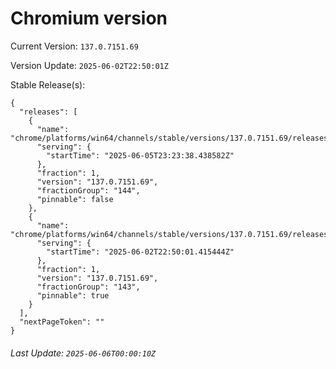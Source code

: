 # Chromium version

Current Version: `137.0.7151.69`

Version Update: `2025-06-02T22:50:01Z`

Stable Release(s):
```
{
  "releases": [
    {
      "name": "chrome/platforms/win64/channels/stable/versions/137.0.7151.69/releases/1749165818",
      "serving": {
        "startTime": "2025-06-05T23:23:38.438582Z"
      },
      "fraction": 1,
      "version": "137.0.7151.69",
      "fractionGroup": "144",
      "pinnable": false
    },
    {
      "name": "chrome/platforms/win64/channels/stable/versions/137.0.7151.69/releases/1748904601",
      "serving": {
        "startTime": "2025-06-02T22:50:01.415444Z"
      },
      "fraction": 1,
      "version": "137.0.7151.69",
      "fractionGroup": "143",
      "pinnable": true
    }
  ],
  "nextPageToken": ""
}
```

###### Last Update: `2025-06-06T00:00:10Z`
        